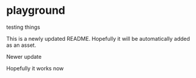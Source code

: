 # playground
testing things

This is a newly updated README. Hopefully it will be automatically added as an asset.

Newer update

Hopefully it works now
